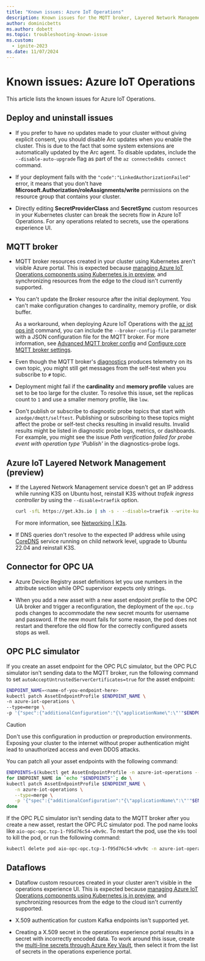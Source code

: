 ```yaml
---
title: "Known issues: Azure IoT Operations"
description: Known issues for the MQTT broker, Layered Network Management (preview), connector for OPC UA, OPC PLC simulator, dataflows, and operations experience web UI.
author: dominicbetts
ms.author: dobett
ms.topic: troubleshooting-known-issue
ms.custom:
  - ignite-2023
ms.date: 11/07/2024
---
```


# Known issues: Azure IoT Operations

This article lists the known issues for Azure IoT Operations.

## Deploy and uninstall issues

- If you prefer to have no updates made to your cluster without giving explicit consent, you should disable Arc updates when you enable the cluster. This is due to the fact that some system extensions are automatically updated by the Arc agent. To disable updates, include the `--disable-auto-upgrade` flag as part of the `az connectedk8s connect` command.

- If your deployment fails with the `"code":"LinkedAuthorizationFailed"` error, it means that you don't have **Microsoft.Authorization/roleAssignments/write** permissions on the resource group that contains your cluster.

- Directly editing **SecretProviderClass** and **SecretSync** custom resources in your Kubernetes cluster can break the secrets flow in Azure IoT Operations. For any operations related to secrets, use the operations experience UI.

## MQTT broker

- MQTT broker resources created in your cluster using Kubernetes aren't visible Azure portal. This is expected because [managing Azure IoT Operations components using Kubernetes is in preview](../deploy-iot-ops/howto-manage-update-uninstall.md#preview-manage-components-using-kubernetes-deployment-manifests), and synchronizing resources from the edge to the cloud isn't currently supported.

- You can't update the Broker resource after the initial deployment. You can't make configuration changes to cardinality, memory profile, or disk buffer.

  As a workaround, when deploying Azure IoT Operations with the [az iot ops init](/cli/azure/iot/ops#az-iot-ops-init) command, you can include the `--broker-config-file` parameter with a JSON configuration file for the MQTT broker. For more information, see [Advanced MQTT broker config](https://github.com/Azure/azure-iot-ops-cli-extension/wiki/Advanced-Mqtt-Broker-Config) and [Configure core MQTT broker settings](../manage-mqtt-broker/howto-configure-availability-scale.md).

- Even though the MQTT broker's [diagnostics](../manage-mqtt-broker/howto-broker-diagnostics.md) produces telemetry on its own topic, you might still get messages from the self-test when you subscribe to `#` topic.

- Deployment might fail if the **cardinality** and **memory profile** values are set to be too large for the cluster. To resolve this issue, set the replicas count to `1` and use a smaller memory profile, like `low`.

- Don't publish or subscribe to diagnostic probe topics that start with `azedge/dmqtt/selftest`. Publishing or subscribing to these topics might affect the probe or self-test checks resulting in invalid results. Invalid results might be listed in diagnostic probe logs, metrics, or dashboards. For example, you might see the issue *Path verification failed for probe event with operation type 'Publish'* in the diagnostics-probe logs.

## Azure IoT Layered Network Management (preview)

- If the Layered Network Management service doesn't get an IP address while running K3S on Ubuntu host, reinstall K3S without _trafeik ingress controller_ by using the `--disable=traefik` option.

    ```bash
    curl -sfL https://get.k3s.io | sh -s - --disable=traefik --write-kubeconfig-mode 644
    ```

    For more information, see [Networking | K3s](https://docs.k3s.io/networking#traefik-ingress-controller).

- If DNS queries don't resolve to the expected IP address while using [CoreDNS](../manage-layered-network/howto-configure-layered-network.md#configure-coredns) service running on child network level, upgrade to Ubuntu 22.04 and reinstall K3S.

## Connector for OPC UA

- Azure Device Registry asset definitions let you use numbers in the attribute section while OPC supervisor expects only strings.

- When you add a new asset with a new asset endpoint profile to the OPC UA broker and trigger a reconfiguration, the deployment of the `opc.tcp` pods changes to accommodate the new secret mounts for username and password. If the new mount fails for some reason, the pod does not restart and therefore the old flow for the correctly configured assets stops as well.

## OPC PLC simulator

If you create an asset endpoint for the OPC PLC simulator, but the OPC PLC simulator isn't sending data to the MQTT broker, run the following command to set `autoAcceptUntrustedServerCertificates=true` for the asset endpoint:

```bash
ENDPOINT_NAME=<name-of-you-endpoint-here>
kubectl patch AssetEndpointProfile $ENDPOINT_NAME \
-n azure-iot-operations \
--type=merge \
-p '{"spec":{"additionalConfiguration":"{\"applicationName\":\"'"$ENDPOINT_NAME"'\",\"security\":{\"autoAcceptUntrustedServerCertificates\":true}}"}}'
```

> [!CAUTION]
> Don't use this configuration in production or preproduction environments. Exposing your cluster to the internet without proper authentication might lead to unauthorized access and even DDOS attacks.

You can patch all your asset endpoints with the following command:

```bash
ENDPOINTS=$(kubectl get AssetEndpointProfile -n azure-iot-operations --no-headers -o custom-columns=":metadata.name")
for ENDPOINT_NAME in `echo "$ENDPOINTS"`; do \
kubectl patch AssetEndpointProfile $ENDPOINT_NAME \
   -n azure-iot-operations \
   --type=merge \
   -p '{"spec":{"additionalConfiguration":"{\"applicationName\":\"'"$ENDPOINT_NAME"'\",\"security\":{\"autoAcceptUntrustedServerCertificates\":true}}"}}'; \
done
```

If the OPC PLC simulator isn't sending data to the MQTT broker after you create a new asset, restart the OPC PLC simulator pod. The pod name looks like `aio-opc-opc.tcp-1-f95d76c54-w9v9c`. To restart the pod, use the `k9s` tool to kill the pod, or run the following command:

```bash
kubectl delete pod aio-opc-opc.tcp-1-f95d76c54-w9v9c -n azure-iot-operations
```

## Dataflows

- Dataflow custom resources created in your cluster aren't visible in the operations experience UI. This is expected because [managing Azure IoT Operations components using Kubernetes is in preview](../deploy-iot-ops/howto-manage-update-uninstall.md#preview-manage-components-using-kubernetes-deployment-manifests), and synchronizing resources from the edge to the cloud isn't currently supported.

- X.509 authentication for custom Kafka endpoints isn't supported yet.

<!-- TODO: double check -->
- Creating a X.509 secret in the operations experience portal results in a secret with incorrectly encoded data. To work around this issue, create the [multi-line secrets through Azure Key Vault](/azure/key-vault/secrets/multiline-secrets), then select it from the list of secrets in the operations experience portal.